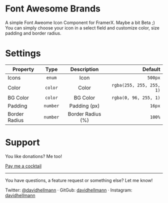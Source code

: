 # Font Awesome Brands

A simple Font Aweome Icon Component for FramerX. Maybe a bit Beta ;)
You can simply choose your icon in a select field and customize color, size padding and border radius.


# Settings

| Property        | Type           | Description                    | Default                      |
| --------------- |:--------------:|:------------------------------:| ----------------------------:|
| Icons           | `enum`         | Icon                           | `500px`                      |
| Color           | `color`        | Color                          | `rgba(255, 255, 255, 1)`     |
| BG Color        | `color`        | BG Color                       | `rgba(0, 96, 255, 1)`        |
| Padding         | `number`       | Padding (px)                   | `16px`                       |
| Border Radius   | `number`       | Border Radius (%)              | `100%`                       |


# Support

You like donations? Me too!

[Pay me a cocktail](https://www.paypal.me/davidhellmann)

---

You have questions, a feature request or something else? Let me know!

Twitter: [@davidhellmann](https://twitter.com/davidhellmann) ·
GitGub: [davidhellmann](https://github.com/davidhellmann) ·
Instagram: [davidhellmann](https://instagram.com/davidhellmann)




